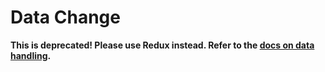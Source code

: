 Data Change
===========

**This is deprecated! Please use Redux instead. Refer to the [docs on data handling](/docs/our-approach-to-data.md).**

